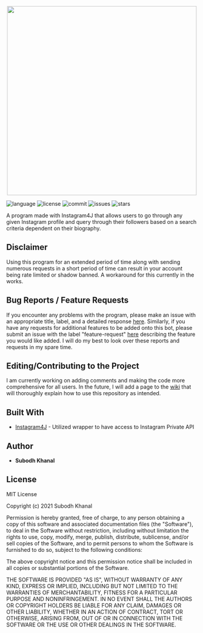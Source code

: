 <p align="center">
  <img width="500px" src="https://user-images.githubusercontent.com/74752121/122131096-a8ad7e00-ce06-11eb-8099-b99763ac113a.png">
</p>

![language](https://img.shields.io/github/languages/top/skhanal5/BioScraper)
![license](https://img.shields.io/github/license/skhanal5/BioScraper)
![commit](https://img.shields.io/github/last-commit/skhanal5/BioScraper)
![issues](https://img.shields.io/github/issues/skhanal5/bioscraper)
![stars](https://img.shields.io/github/stars/skhanal5/BioScraper?style=social)

A program made with Instagram4J that allows users to go through any given Instagram profile and query through their
followers based on a search criteria dependent on their biography. 

## Disclaimer

Using this program for an extended period of time along with sending numerous requests in a short period of time can result in your account being rate limited or shadow banned. A workaround for this currently in the works.

## Bug Reports / Feature Requests

If you encounter any problems with the program, please make an issue with an appropriate title, label, and a detailed response [here](https://github.com/skhanal5/BioScraper/issues). Similarly, if you have any requests for additional features to be added onto this bot, please submit an issue with the label "feature-request" [here](https://github.com/skhanal5/BioScraper/issues) describing the feature you would like added. I will do my best to look over these reports and requests in my spare time.

## Editing/Contributing to the Project

I am currently working on adding comments and making the code more comprehensive for all users. In the future, I will add a page to the [wiki](https://github.com/skhanal5/BioScraper/wiki) that will thoroughly explain how to use this repository as intended.

## Built With
  * [Instagram4J](https://github.com/instagram4j/instagram4j) - Utilized wrapper to have access to Instagram Private API

## Author
* **Subodh Khanal**

## License

MIT License

Copyright (c) 2021 Subodh Khanal

Permission is hereby granted, free of charge, to any person obtaining a copy
of this software and associated documentation files (the "Software"), to deal
in the Software without restriction, including without limitation the rights
to use, copy, modify, merge, publish, distribute, sublicense, and/or sell
copies of the Software, and to permit persons to whom the Software is
furnished to do so, subject to the following conditions:

The above copyright notice and this permission notice shall be included in all
copies or substantial portions of the Software.

THE SOFTWARE IS PROVIDED "AS IS", WITHOUT WARRANTY OF ANY KIND, EXPRESS OR
IMPLIED, INCLUDING BUT NOT LIMITED TO THE WARRANTIES OF MERCHANTABILITY,
FITNESS FOR A PARTICULAR PURPOSE AND NONINFRINGEMENT. IN NO EVENT SHALL THE
AUTHORS OR COPYRIGHT HOLDERS BE LIABLE FOR ANY CLAIM, DAMAGES OR OTHER
LIABILITY, WHETHER IN AN ACTION OF CONTRACT, TORT OR OTHERWISE, ARISING FROM,
OUT OF OR IN CONNECTION WITH THE SOFTWARE OR THE USE OR OTHER DEALINGS IN THE
SOFTWARE.
